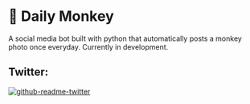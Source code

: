# 🐒 Daily Monkey
A social media bot built with python that automatically posts a monkey photo once everyday. Currently in development.
## Twitter:
[![github-readme-twitter](https://github-readme-twitter.gazf.vercel.app/api?id=da1ly_monke)](https://twitter.com/da1ly_monke)
